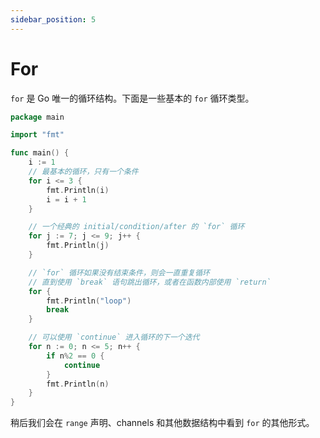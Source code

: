 ```yaml
---
sidebar_position: 5
---
```


# For

`for` 是 Go 唯一的循环结构。下面是一些基本的 `for` 循环类型。

```go
package main

import "fmt"

func main() {
	i := 1
	// 最基本的循环，只有一个条件
	for i <= 3 {
		fmt.Println(i)
		i = i + 1
	}

	// 一个经典的 initial/condition/after 的 `for` 循环
	for j := 7; j <= 9; j++ {
		fmt.Println(j)
	}

	// `for` 循环如果没有结束条件，则会一直重复循环
	// 直到使用 `break` 语句跳出循环，或者在函数内部使用 `return`
	for {
		fmt.Println("loop")
		break
	}

	// 可以使用 `continue` 进入循环的下一个迭代
	for n := 0; n <= 5; n++ {
		if n%2 == 0 {
			continue
		}
		fmt.Println(n)
	}
}
```

稍后我们会在 `range` 声明、channels 和其他数据结构中看到 `for` 的其他形式。